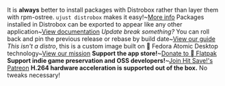 It is **always** better to install packages with Distrobox rather than layer them with rpm-ostree. `ujust distrobox` makes it easy!~[More info](https://ublue-os.github.io/bazzite/Installing_and_Managing_Software/Distrobox/)
Packages installed in Distrobox can be exported to appear like any other application~[View documentation](https://distrobox.it/usage/distrobox-export/)
*Update break something?* You can roll back and pin the previous release or rebase by build date~[View our guide](https://ublue-os.github.io/bazzite/Installing_and_Managing_Software/Updates_Rollbacks_and_Rebasing/rolling_back_system_updates/)
*This isn't a distro*, this is a custom image built on  Fedora Atomic Desktop technology~[View our mission](https://ublue.it/mission/)
**Support the app store!**~[Donate to  Flatpak](https://opencollective.com/flatpak)
**Support indie game preservation and OSS developers!**~[Join Hit Save!'s Patreon](https://patreon.com/hitsave)
**H.264 hardware acceleration is supported out of the box.** No tweaks necessary!